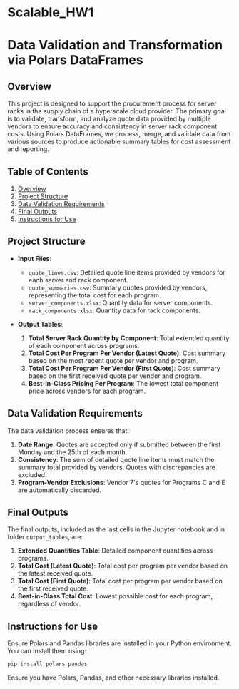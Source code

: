 # Scalable_HW1
# Data Validation and Transformation via Polars DataFrames

## Overview

This project is designed to support the procurement process for server racks in the supply chain of a hyperscale cloud provider. The primary goal is to validate, transform, and analyze quote data provided by multiple vendors to ensure accuracy and consistency in server rack component costs. Using Polars DataFrames, we process, merge, and validate data from various sources to produce actionable summary tables for cost assessment and reporting.


## Table of Contents
1. [Overview](#overview)
2. [Project Structure](#project-structure)
3. [Data Validation Requirements](#data-validation-requirements)
5. [Final Outputs](#final-outputs)
6. [Instructions for Use](#instructions-for-use)

## Project Structure

- **Input Files**:
  - `quote_lines.csv`: Detailed quote line items provided by vendors for each server and rack component.
  - `quote_summaries.csv`: Summary quotes provided by vendors, representing the total cost for each program.
  - `server_components.xlsx`: Quantity data for server components.
  - `rack_components.xlsx`: Quantity data for rack components.

- **Output Tables**:
  1. **Total Server Rack Quantity by Component**: Total extended quantity of each component across programs.
  2. **Total Cost Per Program Per Vendor (Latest Quote)**: Cost summary based on the most recent quote per vendor and program.
  3. **Total Cost Per Program Per Vendor (First Quote)**: Cost summary based on the first received quote per vendor and program.
  4. **Best-in-Class Pricing Per Program**: The lowest total component price across vendors for each program.

## Data Validation Requirements

The data validation process ensures that:
1. **Date Range**: Quotes are accepted only if submitted between the first Monday and the 25th of each month.
2. **Consistency**: The sum of detailed quote line items must match the summary total provided by vendors. Quotes with discrepancies are excluded.
3. **Program-Vendor Exclusions**: Vendor 7's quotes for Programs C and E are automatically discarded.

## Final Outputs

The final outputs, included as the last cells in the Jupyter notebook and in folder `output_tables`, are:
1. **Extended Quantities Table**: Detailed component quantities across programs.
2. **Total Cost (Latest Quote)**: Total cost per program per vendor based on the latest received quote.
3. **Total Cost (First Quote)**: Total cost per program per vendor based on the first received quote.
4. **Best-in-Class Total Cost**: Lowest possible cost for each program, regardless of vendor.

## Instructions for Use
Ensure Polars and Pandas libraries are installed in your Python environment. You can install them using:
```bash
pip install polars pandas
```
Ensure you have Polars, Pandas, and other necessary libraries installed.


